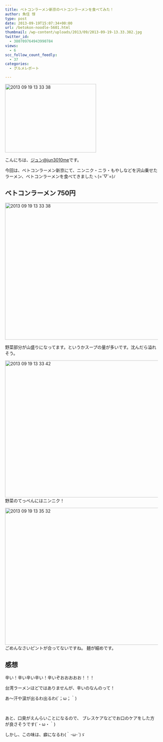 ```yaml
---
title: ベトコンラーメン新京のベトコンラーメンを食べてみた！
author: 魚住 惇
type: post
date: 2013-09-19T15:07:34+00:00
url: /betokon-noodle-5601.html
thumbnail: /wp-content/uploads/2013/09/2013-09-19-13.33.382.jpg
twitter_id:
  - 380709764943990784
views:
  - 6
scc_follow_count_feedly:
  - 37
categories:
  - グルメレポート

---
```

<img decoding="async" loading="lazy" title="2013-09-19 13.33.38.jpg" src="/wp-content/uploads/2013/09/2013-09-19-13.33.38.jpg" alt="2013 09 19 13 33 38" width="300" height="225" border="0" />

<!--more-->

こんにちは、[ジュン@jun3010me][1]です。

今回は、ベトコンラーメン新京にて、ニンニク・ニラ・もやしなどを沢山乗せたラーメン、ベトコンラーメンを食べてきましたヽ(=´▽\`=)ﾉ

## ベトコンラーメン 750円

<img decoding="async" loading="lazy" title="2013-09-19 13.33.38.jpg" src="/wp-content/uploads/2013/09/2013-09-19-13.33.381.jpg" alt="2013 09 19 13 33 38" width="600" height="450" border="0" /> 

野菜部分が山盛りになってます。というかスープの量が多いです。沈んだら溢れそう。

<img decoding="async" loading="lazy" title="2013-09-19 13.33.42.jpg" src="/wp-content/uploads/2013/09/2013-09-19-13.33.42.jpg" alt="2013 09 19 13 33 42" width="600" height="450" border="0" /> 野菜のてっぺんにはニンニク！

<img decoding="async" loading="lazy" title="2013-09-19 13.35.32.jpg" src="/wp-content/uploads/2013/09/2013-09-19-13.35.32.jpg" alt="2013 09 19 13 35 32" width="600" height="450" border="0" /> ごめんなさいピントが合ってないですね。 麺が細めです。

## 感想

辛い！辛い辛い辛い！辛いぞおおおおお！！！

台湾ラーメンほどではありませんが、辛いのなんのって！

あ〜汗や涙が出るわ出るわ(´；ω；｀)

 

あと、口臭がえんらいことになるので、 ブレスケアなどでお口のケアをした方が良さそうです(´・ω・｀)

しかし、この味は、癖になるわ(｀･ω･´)ゞ

 [1]: https://twitter.com/jun3010me